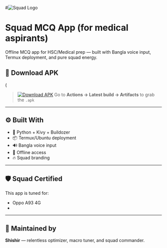 #![Squad Logo](https://raw.githubusercontent.com/pagol112/squad-mcq-app-3.-Make-it-public/main/assets/squad-logo.png)

# Squad MCQ App (for medical aspirants)
Offline MCQ app for HSC/Medical prep — built with Bangla voice input, Termux deployment, and pure squad energy.

## 🚀 Download APK

( 
>[![Download APK](https://img.shields.io/badge/Download-Squad%20MCQ%20App-blue?style=flat-square)](https://github.com/pagol112/squad-mcq-app-3.-Make-it-public/actions)
>  Go to **Actions → Latest build → Artifacts** to grab the `.apk`

---

## ⚙️ Built With

- 🐍 Python + Kivy + Buildozer
- 📦 Termux/Ubuntu deployment
- 🔊 Bangla voice input
- 📴 Offline access
- 🔥 Squad branding

---

## 🛡️ Squad Certified

This app is tuned for:


- Oppo A93 4G
- 

---

## 🧠 Maintained by

**Shishir** — relentless optimizer, macro tuner, and squad commander.
